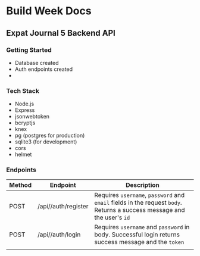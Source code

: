 # Build Week Docs
## Expat Journal 5 Backend API



### Getting Started

 - Database created
 - Auth endpoints created
 - 

### Tech Stack

 - Node.js
 - Express
 - jsonwebtoken
 - bcryptjs
 - knex
 - pg (postgres for production)
 - sqlite3 (for development)
 - cors
 - helmet

### Endpoints


| Method | Endpoint            | Description                                                                                                                                    |
| ------ | -------------       | ---------------------------------------------------------------------------------------------------------------------------------------------  |
| POST   | /api//auth/register | Requires `username`, `password` and `email` fields in the request `body`. Returns a success message and the user's `id`                        |
| POST   | /api//auth/login    | Requires `username` and `password` in body. Successful login returns success message and the `token`                                           |
                                                                 |
